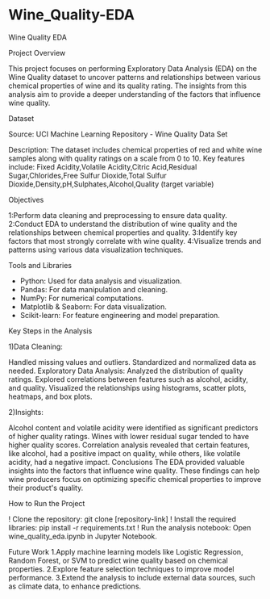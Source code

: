 # Wine_Quality-EDA

Wine Quality EDA

Project Overview

This project focuses on performing Exploratory Data Analysis (EDA) on the Wine Quality dataset to uncover patterns and relationships between various chemical properties of wine and its quality rating. The insights from this analysis aim to provide a deeper understanding of the factors that influence wine quality.

Dataset

Source: UCI Machine Learning Repository - Wine Quality Data Set

Description: The dataset includes chemical properties of red and white wine samples along with quality ratings on a scale from 0 to 10. Key features include:
Fixed Acidity,Volatile Acidity,Citric Acid,Residual Sugar,Chlorides,Free Sulfur Dioxide,Total Sulfur Dioxide,Density,pH,Sulphates,Alcohol,Quality (target variable)

Objectives

1:Perform data cleaning and preprocessing to ensure data quality.
2:Conduct EDA to understand the distribution of wine quality and the relationships between chemical properties and quality.
3:Identify key factors that most strongly correlate with wine quality.
4:Visualize trends and patterns using various data visualization techniques.

Tools and Libraries

* Python: Used for data analysis and visualization.
* Pandas: For data manipulation and cleaning.
* NumPy: For numerical computations.
* Matplotlib & Seaborn: For data visualization.
* Scikit-learn: For feature engineering and model preparation.

Key Steps in the Analysis

1)Data Cleaning:

Handled missing values and outliers.
Standardized and normalized data as needed.
Exploratory Data Analysis:
Analyzed the distribution of quality ratings.
Explored correlations between features such as alcohol, acidity, and quality.
Visualized the relationships using histograms, scatter plots, heatmaps, and box plots.

2)Insights:

Alcohol content and volatile acidity were identified as significant predictors of higher quality ratings.
Wines with lower residual sugar tended to have higher quality scores.
Correlation analysis revealed that certain features, like alcohol, had a positive impact on quality, while others, like volatile acidity, had a negative impact.
Conclusions
The EDA provided valuable insights into the factors that influence wine quality. These findings can help wine producers focus on optimizing specific chemical properties to improve their product's quality.

How to Run the Project

! Clone the repository: git clone [repository-link]
! Install the required libraries: pip install -r requirements.txt
! Run the analysis notebook: Open wine_quality_eda.ipynb in Jupyter Notebook.

Future Work
1.Apply machine learning models like Logistic Regression, Random Forest, or SVM to predict wine quality based on chemical properties.
2.Explore feature selection techniques to improve model performance.
3.Extend the analysis to include external data sources, such as climate data, to enhance predictions.
